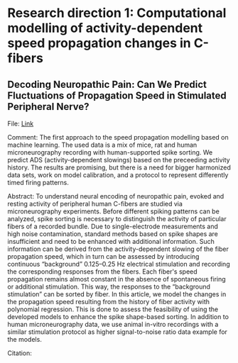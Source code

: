 # Research direction 1: Computational modelling of activity-dependent speed propagation changes in C-fibers
## Decoding Neuropathic Pain: Can We Predict Fluctuations of Propagation Speed in Stimulated Peripheral Nerve?
File: [Link](https://github.com/Digital-C-Fiber/Collection-of-materials-relevant-for-Digital-C-Fiber-work/blob/main/Team%20Publications/Decoding%20Neuropathic%20Pain%202022.pdf) 

Comment: The first approach to the speed propagation modelling based on machine learning. The used data is a mix of mice, rat and human microneurography recording with human-supported spike sorting. We predict ADS (activity-dependent slowings) based on the preceeding activity history. The results are promising, but there is a need for bigger harmonized data sets, work on model calibration, and a protocol to represent differently timed firing patterns.

Abstract: To understand neural encoding of neuropathic pain, evoked and resting activity of peripheral human C-fibers are studied via microneurography experiments. Before different spiking patterns can be analyzed, spike sorting is necessary to distinguish the activity of particular fibers of a recorded bundle. Due to single-electrode measurements and high noise contamination, standard methods based on spike shapes are insufficient and need to be enhanced with additional information. Such information can be derived from the activity-dependent slowing of the fiber propagation speed, which in turn can be assessed by introducing continuous “background” 0.125–0.25 Hz electrical stimulation and recording the corresponding responses from the fibers. Each fiber's speed propagation remains almost constant in the absence of spontaneous firing or additional stimulation. This way, the responses to the “background stimulation” can be sorted by fiber. In this article, we model the changes in the propagation speed resulting from the history of fiber activity with polynomial regression. This is done to assess the feasibility of using the developed models to enhance the spike shape-based sorting. In addition to human microneurography data, we use animal in-vitro recordings with a similar stimulation protocol as higher signal-to-noise ratio data example for the models.

Citation: 
